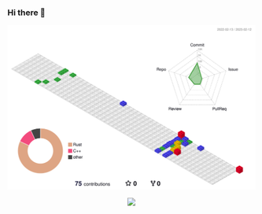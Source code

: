 ### Hi there 👋

<!--
**designer-jqy/designer-jqy** is a ✨ _special_ ✨ repository because its `README.md` (this file) appears on your GitHub profile.

Here are some ideas to get you started:

- 🔭 I’m currently working on ...
- 🌱 I’m currently learning ...
- 👯 I’m looking to collaborate on ...
- 🤔 I’m looking for help with ...
- 💬 Ask me about ...
- 📫 How to reach me: ...
- 😄 Pronouns: ...
- ⚡ Fun fact: ...
-->

![](./profile-3d-contrib/profile-gitblock.svg)


<p align="center">
  <img height="200" src="https://github-readme-stats.vercel.app/api?username=designer-              jqy&count_private=true&include_all_commits=true&show_icons=true&custom     _title=Vitamin%20C%27s%20Github%20status" />
</p>
